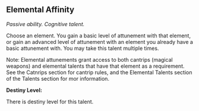 ## Elemental Affinity

_Passive ability. Cognitive talent._

Choose an element. You gain a basic level of attunement with that element, or gain an advanced level of attunement with an element you already have a basic attunement with. You may take this talent multiple times.

Note: Elemental attunements grant access to both cantrips (magical weapons) and elemental talents that have that element as a requirement. See the Catnrips section for cantrip rules, and the Elemental Talents section of the Talents section for mor information.

**Destiny Level:**

There is destiny level for this talent.
